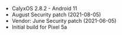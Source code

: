 * CalyxOS 2.8.2 - Android 11
* August Security patch (2021-08-05)
* Vendor: June Security patch (2021-06-05)
* Initial build for Pixel 5a